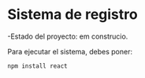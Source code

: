 <h1> Sistema de registro</h1>

-Estado del proyecto: em construcio.

Para ejecutar el sistema, debes poner:

```npm install react```
